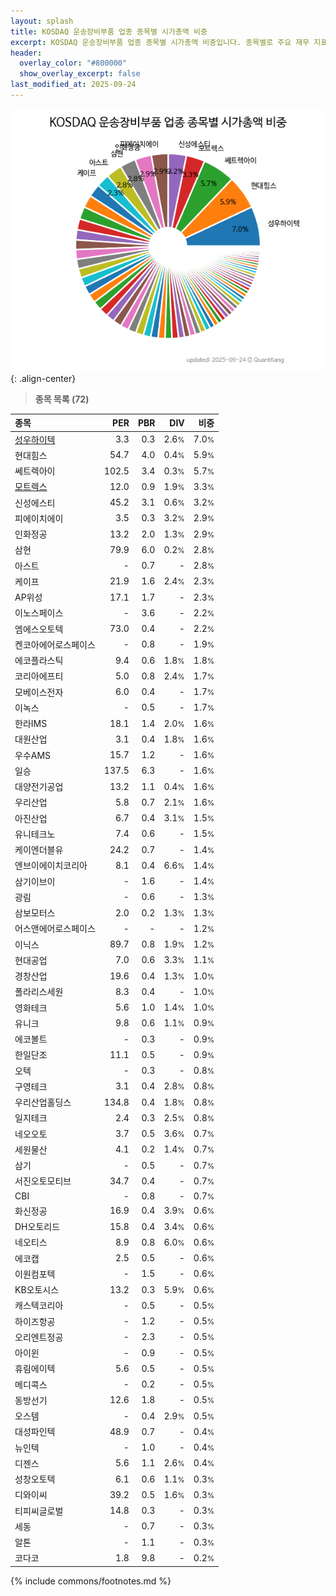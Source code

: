 ```yaml
---
layout: splash
title: KOSDAQ 운송장비부품 업종 종목별 시가총액 비중
excerpt: KOSDAQ 운송장비부품 업종 종목별 시가총액 비중입니다. 종목별로 주요 재무 지표를 함께 표시합니다.
header:
  overlay_color: "#800000"
  show_overlay_excerpt: false
last_modified_at: 2025-09-24
---
```



![KOSDAQ 운송장비부품 업종 종목별 시가총액 비중](/stats/sector/images/kosdaq_업종_운송장비부품_종목.png){: .align-center}


> **종목 목록 (72)**<a id="list"></a>

| **종목** | **PER** | **PBR** | **DIV** | **비중** |
| :------- | ------: | ------: | ------: | -------: |
| [성우하이텍](/015750/) | 3.3 | 0.3 | 2.6<small>%</small> | 7.0<small>%</small> |
| 현대힘스 | 54.7 | 4.0 | 0.4<small>%</small> | 5.9<small>%</small> |
| 쎄트렉아이 | 102.5 | 3.4 | 0.3<small>%</small> | 5.7<small>%</small> |
| [모트렉스](/118990/) | 12.0 | 0.9 | 1.9<small>%</small> | 3.3<small>%</small> |
| 신성에스티 | 45.2 | 3.1 | 0.6<small>%</small> | 3.2<small>%</small> |
| 피에이치에이 | 3.5 | 0.3 | 3.2<small>%</small> | 2.9<small>%</small> |
| 인화정공 | 13.2 | 2.0 | 1.3<small>%</small> | 2.9<small>%</small> |
| 삼현 | 79.9 | 6.0 | 0.2<small>%</small> | 2.8<small>%</small> |
| 아스트 | - | 0.7 | - | 2.8<small>%</small> |
| 케이프 | 21.9 | 1.6 | 2.4<small>%</small> | 2.3<small>%</small> |
| AP위성 | 17.1 | 1.7 | - | 2.3<small>%</small> |
| 이노스페이스 | - | 3.6 | - | 2.2<small>%</small> |
| 엠에스오토텍 | 73.0 | 0.4 | - | 2.2<small>%</small> |
| 켄코아에어로스페이스 | - | 0.8 | - | 1.9<small>%</small> |
| 에코플라스틱 | 9.4 | 0.6 | 1.8<small>%</small> | 1.8<small>%</small> |
| 코리아에프티 | 5.0 | 0.8 | 2.4<small>%</small> | 1.7<small>%</small> |
| 모베이스전자 | 6.0 | 0.4 | - | 1.7<small>%</small> |
| 이녹스 | - | 0.5 | - | 1.7<small>%</small> |
| 한라IMS | 18.1 | 1.4 | 2.0<small>%</small> | 1.6<small>%</small> |
| 대원산업 | 3.1 | 0.4 | 1.8<small>%</small> | 1.6<small>%</small> |
| 우수AMS | 15.7 | 1.2 | - | 1.6<small>%</small> |
| 일승 | 137.5 | 6.3 | - | 1.6<small>%</small> |
| 대양전기공업 | 13.2 | 1.1 | 0.4<small>%</small> | 1.6<small>%</small> |
| 우리산업 | 5.8 | 0.7 | 2.1<small>%</small> | 1.6<small>%</small> |
| 아진산업 | 6.7 | 0.4 | 3.1<small>%</small> | 1.5<small>%</small> |
| 유니테크노 | 7.4 | 0.6 | - | 1.5<small>%</small> |
| 케이엔더블유 | 24.2 | 0.7 | - | 1.4<small>%</small> |
| 엔브이에이치코리아 | 8.1 | 0.4 | 6.6<small>%</small> | 1.4<small>%</small> |
| 삼기이브이 | - | 1.6 | - | 1.4<small>%</small> |
| 광림 | - | 0.6 | - | 1.3<small>%</small> |
| 삼보모터스 | 2.0 | 0.2 | 1.3<small>%</small> | 1.3<small>%</small> |
| 어스앤에어로스페이스 | - | - | - | 1.2<small>%</small> |
| 이닉스 | 89.7 | 0.8 | 1.9<small>%</small> | 1.2<small>%</small> |
| 현대공업 | 7.0 | 0.6 | 3.3<small>%</small> | 1.1<small>%</small> |
| 경창산업 | 19.6 | 0.4 | 1.3<small>%</small> | 1.0<small>%</small> |
| 폴라리스세원 | 8.3 | 0.4 | - | 1.0<small>%</small> |
| 영화테크 | 5.6 | 1.0 | 1.4<small>%</small> | 1.0<small>%</small> |
| 유니크 | 9.8 | 0.6 | 1.1<small>%</small> | 0.9<small>%</small> |
| 에코볼트 | - | 0.3 | - | 0.9<small>%</small> |
| 한일단조 | 11.1 | 0.5 | - | 0.9<small>%</small> |
| 오텍 | - | 0.3 | - | 0.8<small>%</small> |
| 구영테크 | 3.1 | 0.4 | 2.8<small>%</small> | 0.8<small>%</small> |
| 우리산업홀딩스 | 134.8 | 0.4 | 1.8<small>%</small> | 0.8<small>%</small> |
| 일지테크 | 2.4 | 0.3 | 2.5<small>%</small> | 0.8<small>%</small> |
| 네오오토 | 3.7 | 0.5 | 3.6<small>%</small> | 0.7<small>%</small> |
| 세원물산 | 4.1 | 0.2 | 1.4<small>%</small> | 0.7<small>%</small> |
| 삼기 | - | 0.5 | - | 0.7<small>%</small> |
| 서진오토모티브 | 34.7 | 0.4 | - | 0.7<small>%</small> |
| CBI | - | 0.8 | - | 0.7<small>%</small> |
| 화신정공 | 16.9 | 0.4 | 3.9<small>%</small> | 0.6<small>%</small> |
| DH오토리드 | 15.8 | 0.4 | 3.4<small>%</small> | 0.6<small>%</small> |
| 네오티스 | 8.9 | 0.8 | 6.0<small>%</small> | 0.6<small>%</small> |
| 에코캡 | 2.5 | 0.5 | - | 0.6<small>%</small> |
| 이원컴포텍 | - | 1.5 | - | 0.6<small>%</small> |
| KB오토시스 | 13.2 | 0.3 | 5.9<small>%</small> | 0.6<small>%</small> |
| 캐스텍코리아 | - | 0.5 | - | 0.5<small>%</small> |
| 하이즈항공 | - | 1.2 | - | 0.5<small>%</small> |
| 오리엔트정공 | - | 2.3 | - | 0.5<small>%</small> |
| 아이윈 | - | 0.9 | - | 0.5<small>%</small> |
| 휴림에이텍 | 5.6 | 0.5 | - | 0.5<small>%</small> |
| 메디콕스 | - | 0.2 | - | 0.5<small>%</small> |
| 동방선기 | 12.6 | 1.8 | - | 0.5<small>%</small> |
| 오스템 | - | 0.4 | 2.9<small>%</small> | 0.5<small>%</small> |
| 대성파인텍 | 48.9 | 0.7 | - | 0.4<small>%</small> |
| 뉴인텍 | - | 1.0 | - | 0.4<small>%</small> |
| 디젠스 | 5.6 | 1.1 | 2.6<small>%</small> | 0.4<small>%</small> |
| 성창오토텍 | 6.1 | 0.6 | 1.1<small>%</small> | 0.3<small>%</small> |
| 디와이씨 | 39.2 | 0.5 | 1.6<small>%</small> | 0.3<small>%</small> |
| 티피씨글로벌 | 14.8 | 0.3 | - | 0.3<small>%</small> |
| 세동 | - | 0.7 | - | 0.3<small>%</small> |
| 알톤 | - | 1.1 | - | 0.3<small>%</small> |
| 코다코 | 1.8 | 9.8 | - | 0.2<small>%</small> |

{% include commons/footnotes.md %}